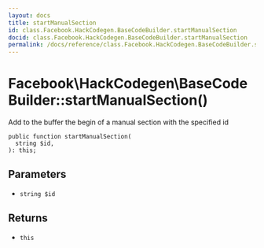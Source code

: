 ```yaml
---
layout: docs
title: startManualSection
id: class.Facebook.HackCodegen.BaseCodeBuilder.startManualSection
docid: class.Facebook.HackCodegen.BaseCodeBuilder.startManualSection
permalink: /docs/reference/class.Facebook.HackCodegen.BaseCodeBuilder.startManualSection/
---
```

# Facebook\\HackCodegen\\BaseCodeBuilder::startManualSection()




Add to the buffer the begin of a manual section with the specified id




``` Hack
public function startManualSection(
  string $id,
): this;
```




## Parameters




* ` string $id `




## Returns




- ` this `